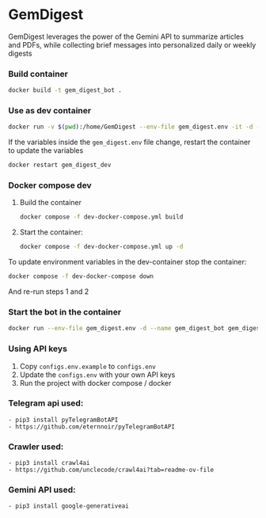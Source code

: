 # GemDigest
GemDigest leverages the power of the Gemini API to summarize articles and PDFs, while collecting brief messages into personalized daily or weekly digests

### Build container
```bash
docker build -t gem_digest_bot .
```

### Use as dev container
```bash
docker run -v $(pwd):/home/GemDigest --env-file gem_digest.env -it -d --name gem_digest_dev gem_digest_bot bash
```

If the variables inside the `gem_digest.env` file change, restart the container to update the variables
```bash
docker restart gem_digest_dev
```

### Docker compose dev 
1. Build the container
    ```bash
    docker compose -f dev-docker-compose.yml build
    ```

1. Start the container:
    ```bash
    docker compose -f dev-docker-compose.yml up -d
    ```

To update environment variables in the dev-container stop the container:
```bash
docker compose -f dev-docker-compose down
```
And re-run steps 1 and 2

### Start the bot in the container
```bash
docker run --env-file gem_digest.env -d --name gem_digest_bot gem_digest_bot bash
```

### Using API keys
1. Copy `configs.env.example` to `configs.env`
2. Update the `configs.env` with your own API keys
3. Run the project with docker compose / docker

### Telegram api used:
    - pip3 install pyTelegramBotAPI
    - https://github.com/eternnoir/pyTelegramBotAPI

### Crawler used:
    - pip3 install crawl4ai
    - https://github.com/unclecode/crawl4ai?tab=readme-ov-file

### Gemini API used:
    - pip3 install google-generativeai